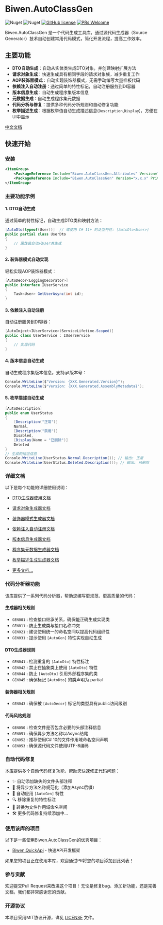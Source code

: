 ﻿# Biwen.AutoClassGen

![Nuget](https://img.shields.io/nuget/v/Biwen.AutoClassGen)
![Nuget](https://img.shields.io/nuget/dt/Biwen.AutoClassGen)
[![GitHub license](https://img.shields.io/badge/license-MIT-blue.svg)](https://github.com/vipwan/Biwen.AutoClassGen/blob/master/LICENSE.txt) 
[![PRs Welcome](https://img.shields.io/badge/PRs-welcome-brightgreen.svg)](https://github.com/vipwan/Biwen.AutoClassGen/pulls) 

Biwen.AutoClassGen 是一个代码生成工具库，通过源代码生成器（Source Generator）技术自动创建常用代码模式，简化开发流程，提高工作效率。

## 主要功能

- **DTO自动生成**：自动从实体类生成DTO对象，并创建映射扩展方法
- **请求对象生成**：快速生成具有相同字段的请求对象族，减少重复工作
- **AOP装饰器模式**：自动实现装饰器模式，无需手动编写大量样板代码
- **依赖注入自动注册**：通过简单的特性标记，自动注册服务到DI容器
- **版本信息生成**：自动生成程序集版本信息
- **元数据生成**：自动生成程序集元数据
- **代码分析与修复**：提供多种代码分析规则和自动修复功能
- **枚举描述生成**：根据枚举值自动生成描述信息(`Description`,`Display`)，方便在UI中显示

[中文文档](https://github.com/vipwan/Biwen.AutoClassGen/blob/master/README-zh.md)

## 快速开始

### 安装

```xml
<ItemGroup>
	<PackageReference Include="Biwen.AutoClassGen.Attributes" Version="x.x.x" />
	<PackageReference Include="Biwen.AutoClassGen" Version="x.x.x" PrivateAssets="all" />
</ItemGroup>
```

### 主要功能示例

#### 1. DTO自动生成
通过简单的特性标记，自动生成DTO类和映射方法：
```csharp
[AutoDto(typeof(User))]  // 或使用 C# 11+ 的泛型特性: [AutoDto<User>]
public partial class UserDto
{
    // 属性会自动从User类生成
}
```

#### 2. 装饰器模式自动实现
轻松实现AOP装饰器模式：
```csharp
[AutoDecor<LoggingDecorator>]
public interface IUserService 
{
    Task<User> GetUserAsync(int id);
}
```

#### 3. 依赖注入自动注册
自动注册服务到DI容器：
```csharp
[AutoInject<IUserService>(ServiceLifetime.Scoped)]
public class UserService : IUserService
{
    // 实现代码
}
```

#### 4. 版本信息自动生成
自动生成程序集版本信息，支持git版本号：
```csharp
Console.WriteLine($"Version: {XXX.Generated.Version}");
Console.WriteLine($"Version: {XXX.Generated.AssemblyMetadata}");
```

#### 5. 枚举描述自动生成
```csharp
[AutoDescription]
public enum UserStatus
{
    [Description("正常")]
    Normal,
    [Description("禁用")]
    Disabled,
    [Display(Name = "已删除")]
    Deleted
}
// 生成的描述信息
Console.WriteLine(UserStatus.Normal.Description()); // 输出: 正常
Console.WriteLine(UserStatus.Deleted.Description()); // 输出: 已删除

```


### 详细文档

以下是每个功能的详细使用说明：

- [DTO生成器使用文档](https://github.com/vipwan/Biwen.AutoClassGen/blob/master/Gen-Dto.md)
- [请求对象生成器文档](https://github.com/vipwan/Biwen.AutoClassGen/blob/master/Gen-request.md)
- [装饰器模式生成器文档](https://github.com/vipwan/Biwen.AutoClassGen/blob/master/Gen-Decor.md)
- [依赖注入自动注册文档](https://github.com/vipwan/Biwen.AutoClassGen/blob/master/Gen-AutoInject.md)
- [版本信息生成器文档](https://github.com/vipwan/Biwen.AutoClassGen/blob/master/Gen-Version.md)
- [程序集元数据生成器文档](https://github.com/vipwan/Biwen.AutoClassGen/blob/master/Gen-Metadata.md)
- [枚举描述生成生成器文档](https://github.com/vipwan/Biwen.AutoClassGen/issues/11)

- [更多文档...](https://github.com/vipwan/Biwen.AutoClassGen/issues?q=is%3Aissue%20state%3Aopen%20label%3Adocumentation)

### 代码分析器功能

该库提供了一系列代码分析器，帮助您编写更规范、更高质量的代码：

#### 生成器相关规则
- `GEN001` : 检查接口继承关系，确保能正确生成实现类
- `GEN011` : 防止生成类与接口名称冲突
- `GEN021` : 建议使用统一的命名空间以提高代码组织性
- `GEN031` : 提示使用 `[AutoGen]` 特性实现自动生成

#### DTO生成器规则
- `GEN041` : 检测重复的 `[AutoDto]` 特性标注
- `GEN042` : 禁止在抽象类上使用 `[AutoDto]` 特性
- `GEN044` : 防止 `[AutoDto]` 引用外部程序集的类
- `GEN045` : 确保标记 `[AutoDto]` 的类声明为 partial

#### 装饰器相关规则
- `GEN043` : 确保被 `[AutoDecor]` 标记的类型具有public访问级别

#### 代码风格规则
- `GEN050` : 检查文件是否包含必要的头部注释信息
- `GEN051` : 确保异步方法名称以Async结尾
- `GEN052` : 推荐使用C# 10的文件作用域命名空间声明
- `GEN053` : 确保源代码文件使用UTF-8编码

### 自动代码修复

本库提供多个自动代码修复功能，帮助您快速修正代码问题：

- ✨ 自动添加缺失的文件头部注释
- 🔄 将异步方法名称规范化（添加Async后缀）
- 🎯 自动应用 `[AutoGen]` 特性
- 🔍 移除重复的特性标注
- 📝 转换为文件作用域命名空间
- 🛠 更多代码修复持续添加中...

### 使用该库的项目

以下是一些使用Biwen.AutoClassGen的优秀项目：

- [Biwen.QuickApi](https://github.com/vipwan/Biwen.QuickApi) - 快速API开发框架

如果您的项目正在使用本库，欢迎通过PR将您的项目添加到此列表！

### 参与贡献

欢迎提交Pull Request来改进这个项目！无论是修复bug、添加新功能，还是完善文档，我们都非常感谢您的贡献。

### 开源协议

本项目采用MIT协议开源，详见 [LICENSE](LICENSE.txt) 文件。
